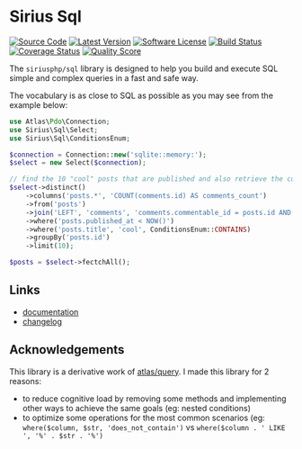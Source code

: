# Sirius Sql

[![Source Code](http://img.shields.io/badge/source-siriusphp/sql-blue.svg)](https://github.com/siriusphp/sql)
[![Latest Version](https://img.shields.io/packagist/v/siriusphp/sql.svg)](https://github.com/siriusphp/sql/releases)
[![Software License](https://img.shields.io/badge/license-MIT-brightgreen.svg)](https://github.com/siriusphp/sql/blob/master/LICENSE)
[![Build Status](https://github.com/siriusphp/sql/workflows/CI/badge.svg)](https://github.com/siriusphp/sql/actions)
[![Coverage Status](https://scrutinizer-ci.com/g/siriusphp/sql/badges/coverage.png?b=master)](https://scrutinizer-ci.com/g/siriusphp/sql/code-structure)
[![Quality Score](https://scrutinizer-ci.com/g/siriusphp/sql/badges/quality-score.png?b=master)](https://scrutinizer-ci.com/g/siriusphp/sql)

The `siriusphp/sql` library is designed to help you build and execute SQL simple and complex queries in a fast and safe way. 

The vocabulary is as close to SQL as possible as you may see from the example below:

```php
use Atlas\Pdo\Connection;
use Sirius\Sql\Select;
use Sirius\Sql\ConditionsEnum;

$connection = Connection::new('sqlite::memory:');
$select = new Select($connection);

// find the 10 "cool" posts that are published and also retrieve the comments count
$select->distinct()
    ->columns('posts.*', 'COUNT(comments.id) AS comments_count')
    ->from('posts')
    ->join('LEFT', 'comments', 'comments.commentable_id = posts.id AND comments.commentable_type = %s', 'posts')
    ->where('posts.published_at < NOW()')
    ->where('posts.title', 'cool', ConditionsEnum::CONTAINS)
    ->groupBy('posts.id')
    ->limit(10);

$posts = $select->fectchAll();
```  

## Links

- [documentation](http://sirius.ro/php/sirius/sql/)
- [changelog](CHANGELOG.md)


## Acknowledgements

This library is a derivative work of [atlas/query](http://atlasphp.io/cassini/query/). I made this library for 2 reasons:
- to reduce cognitive load by removing some methods and implementing other ways to achieve the same goals (eg: nested conditions)
- to optimize some operations for the most common scenarios (eg: `where($column, $str, 'does_not_contain')` vs `where($column . ' LIKE ', '%' . $str . '%')`
